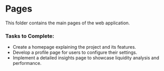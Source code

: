 # Pages
This folder contains the main pages of the web application.
### Tasks to Complete:
- Create a homepage explaining the project and its features.
- Develop a profile page for users to configure their settings.
- Implement a detailed insights page to showcase liquidity analysis and performance.
